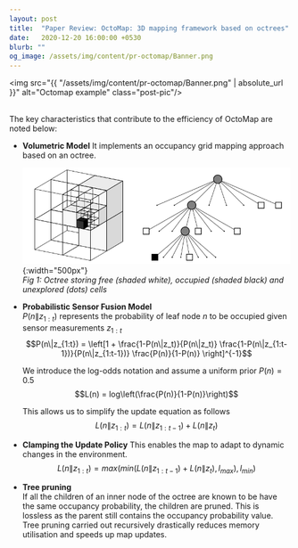 ```yaml
---
layout: post
title:  "Paper Review: OctoMap: 3D mapping framework based on octrees"
date:   2020-12-20 16:00:00 +0530
blurb: ""
og_image: /assets/img/content/pr-octomap/Banner.png
---
```


<img src="{{ "/assets/img/content/pr-octomap/Banner.png" | absolute_url }}" alt="Octomap example" class="post-pic"/>
<br />
<br />

The key characteristics that contribute to the efficiency of OctoMap are noted below:

- **Volumetric Model**
  It implements an occupancy grid mapping approach based on an octree.  

  ![Octree](/assets/img/content/pr-octomap/octree.png){:width="500px"}  
  *Fig 1: Octree storing free (shaded white), occupied (shaded black) and unexplored (dots) cells*

- **Probabilistic Sensor Fusion Model**  
  $P(n\|z_{1:t})$ represents the probability of leaf node $n$ to be occupied given sensor measurements $z_{1:t}$  
  $$P(n\|z_{1:t}) = \left[1 + \frac{1-P(n\|z_t)}{P(n\|z_t)} \frac{1-P(n\|z_{1:t-1})}{P(n\|z_{1:t-1})} \frac{P(n)}{1-P(n)} \right]^{-1}$$    

  We introduce the log-odds notation and assume a uniform prior $P(n) = 0.5$  
  $$L(n) = log\left(\frac{P(n)}{1-P(n)}\right)$$  

  This allows us to simplify the update equation as follows  
  $$L(n\|z_{1:t}) = L(n\|z_{1:t-1}) + L(n\|z_{t})$$

- **Clamping the Update Policy** This enables the map to adapt to dynamic changes in the environment.  
  $$L(n\|z_{1:t}) = max( min(L(n\|z_{1:t-1})+L(n\|z_t), l_{max}), l_{min})$$  

- **Tree pruning**  
  If all the children of an inner node of the octree are known to be have the same occupancy probability, the children are pruned. This is lossless as the parent still contains the occupancy probability value. Tree pruning carried out recursively drastically reduces memory utilisation and speeds up map updates.
